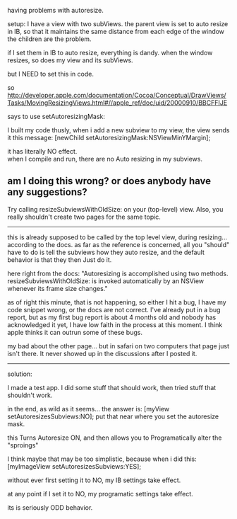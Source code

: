 

having problems with autoresize.

setup:
I have a view with two subViews.
the parent view is set to auto resize in IB, so that it maintains the same distance from each edge of the window
the children are the problem.

if I set them in IB to auto resize, everything is dandy.
when the window resizes, so does my view and its subViews.

but I NEED to set this in code.

so 
http://developer.apple.com/documentation/Cocoa/Conceptual/DrawViews/Tasks/MovingResizingViews.html#//apple_ref/doc/uid/20000910/BBCFFIJE

says to use 
setAutoresizingMask:

I built my code thusly,
        when i add a new subview to my view, the view sends it this message:
	[newChild setAutoresizingMask:NSViewMinYMargin];

it has literally NO effect.  
when I compile and run, there are no Auto resizing in my subviews.  

am I doing this wrong? or does anybody have any suggestions?
----
Try calling     resizeSubviewsWithOldSize: on your (top-level) view. Also, you really shouldn't create two pages for the same topic.

----
  
this is already supposed to be called by the top level view, during resizing... according to the docs.  as far as the reference is concerned, all you "should" have to do is tell the subviews how they auto resize, and the default behavior is that they then Just do it.

here right from the docs:
"Autoresizing is accomplished using two methods. resizeSubviewsWithOldSize: is invoked automatically by an NSView whenever its frame size changes."

as of right this minute, that is not happening, so either I hit a bug, I have my code snippet wrong, or the docs are not correct. I've already put in a bug report, but as my first bug report is about 4 months old and nobody has acknowledged it yet, I have low faith in the process at this moment. I think apple thinks it can outrun some of these bugs.

my bad about the other page... but in safari on two computers that page just isn't there. It never showed up in the discussions after I posted it.

----
solution:

I made a test app.
I did some stuff that should work, then tried stuff that shouldn't work.

in the end, as wild as it seems... the answer is:
[myView setAutoresizesSubviews:NO];
put that near where you set the autoresize mask.

this Turns Autoresize ON, and then allows you to Programatically alter the "sproings"

I think maybe that may be too simplistic, because when i did this:
[myImageView setAutoresizesSubviews:YES]; 

without ever first setting it to NO, 
my IB settings take effect.

at any point if I set it to NO, my programatic settings take effect.

its is seriously ODD behavior.
